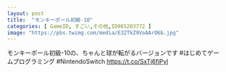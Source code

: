```yaml
---
layout: post
title:  "モンキーボール初級-10"
categories: [ GameID, すごい,その他,ID965203772 ]
image: "https://pbs.twimg.com/media/E32TkZ9VoAArO6b.jpg"
---
```

モンキーボール初級-10の、ちゃんと球が転がるバージョンです #はじめてゲームプログラミング #NintendoSwitch https://t.co/SxTj6fiPyl
